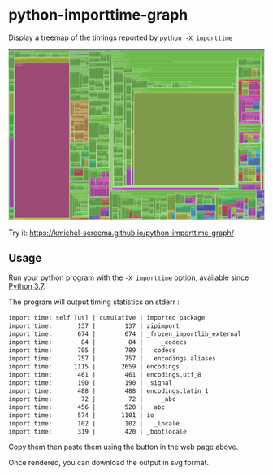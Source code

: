 # python-importtime-graph
Display a treemap of the timings reported by `python -X importtime`

![A treemap sample](/importtime_demo.png?raw=true)

Try it: https://kmichel-sereema.github.io/python-importtime-graph/

## Usage

Run your python program with the `-X importtime` option, available
since [Python 3.7][doc].

The program will output timing statistics on stderr :

    import time: self [us] | cumulative | imported package
    import time:       137 |        137 | zipimport
    import time:       674 |        674 | _frozen_importlib_external
    import time:        84 |         84 |     _codecs
    import time:       705 |        789 |   codecs
    import time:       757 |        757 |   encodings.aliases
    import time:      1115 |       2659 | encodings
    import time:       461 |        461 | encodings.utf_8
    import time:       190 |        190 | _signal
    import time:       488 |        488 | encodings.latin_1
    import time:        72 |         72 |     _abc
    import time:       456 |        528 |   abc
    import time:       574 |       1101 | io
    import time:       102 |        102 |   _locale
    import time:       319 |        420 | _bootlocale
 
Copy them  then paste them using the button in the web page above.

Once rendered, you can download the output in svg format.

[doc]: https://docs.python.org/3/using/cmdline.html#id5
